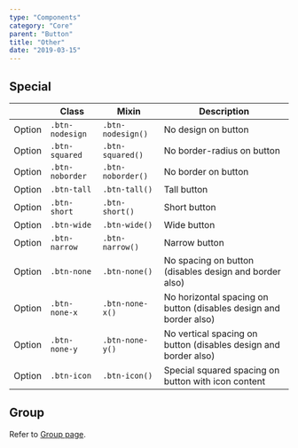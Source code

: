 ```yaml
---
type: "Components"
category: "Core"
parent: "Button"
title: "Other"
date: "2019-03-15"
---
```


## Special

<div class="table-scroll">

|                         | Class                                     | Mixin                         | Description                   |
| ----------------------- | ----------------------------------------- | ----------------------------- | ----------------------------- |
| Option                  | `.btn-nodesign`                | `.btn-nodesign()`        | No design on button            |
| Option                  | `.btn-squared`                | `.btn-squared()`        | No border-radius on button            |
| Option                  | `.btn-noborder`                | `.btn-noborder()`        | No border on button            |
| Option                  | `.btn-tall`                | `.btn-tall()`        | Tall button            |
| Option                  | `.btn-short`                | `.btn-short()`        | Short button            |
| Option                  | `.btn-wide`                | `.btn-wide()`        | Wide button            |
| Option                  | `.btn-narrow`                | `.btn-narrow()`        | Narrow button            |
| Option                  | `.btn-none`                | `.btn-none()`        | No spacing on button (disables design and border also)           |
| Option                  | `.btn-none-x`                | `.btn-none-x()`        | No horizontal spacing on button (disables design and border also)           |
| Option                  | `.btn-none-y`                | `.btn-none-y()`        | No vertical spacing on button (disables design and border also)           |
| Option                  | `.btn-icon`                | `.btn-icon()`        | Special squared spacing on button with icon content           |

</div>

## Group

Refer to [Group page](/components/core/group#usage-button).
